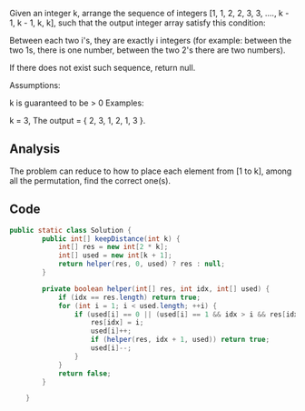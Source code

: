 Given an integer k, arrange the sequence of integers [1, 1, 2, 2, 3, 3, ...., k - 1, k - 1, k, k], such that the output integer array satisfy this condition:

Between each two i's, they are exactly i integers (for example: between the two 1s, there is one number, between the two 2's there are two numbers).

If there does not exist such sequence, return null.

Assumptions:

k is guaranteed to be > 0
Examples:

k = 3, The output = { 2, 3, 1, 2, 1, 3 }.

## Analysis

The problem can reduce to how to place each element from [1 to k], among all the permutation, find the correct one(s).

## Code

```java
public static class Solution {
		public int[] keepDistance(int k) {
			int[] res = new int[2 * k];
			int[] used = new int[k + 1];
			return helper(res, 0, used) ? res : null;
		}

		private boolean helper(int[] res, int idx, int[] used) {
			if (idx == res.length) return true;
			for (int i = 1; i < used.length; ++i) {
				if (used[i] == 0 || (used[i] == 1 && idx > i && res[idx - i - 1] == i)) {
					res[idx] = i;
					used[i]++;
					if (helper(res, idx + 1, used)) return true;
					used[i]--;
				}
			}
			return false;
		}

	}
```